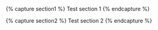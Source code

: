 {% capture section1 %}
Test section 1
{% endcapture %}

{% capture section2 %}
Test section 2
{% endcapture %}
